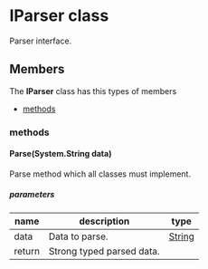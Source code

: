 
# IParser<T1> class

Parser interface.

## Members

The **IParser<T1>** class has this types of members

* [methods](#methods)

### methods

#### Parse(System.String data)

Parse method which all classes must implement.

##### parameters



| name | description | type || --- | --- | --- || data | Data to parse. | [String](https://msdn.microsoft.com/library/windows/apps/System.String) || return |Strong typed parsed data. |